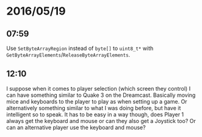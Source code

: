 # 2016/05/19

## 07:59

Use `SetByteArrayRegion` instead of `byte[]` to `uint8_t*` with
`GetByteArrayElements`/`ReleaseByteArrayElements`.

## 12:10

I suppose when it comes to player selection (which screen they control) I can
have something similar to Quake 3 on the Dreamcast. Basically moving mice and
keyboards to the player to play as when setting up a game. Or alternatively
something similar to what I was doing before, but have it intelligent so to
speak. It has to be easy in a way though, does Player 1 always get the
keyboard and mouse or can they also get a Joystick too? Or can an alternative
player use the keyboard and mouse?

